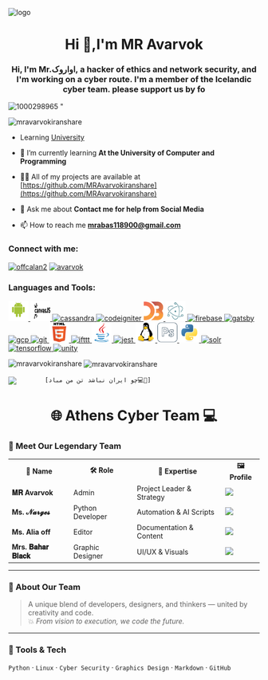 ![logo](https://github.com/user-attachments/assets/28eb6abb-bc82-4f56-a270-5ae45ee37717)







<h1 align="center">Hi 👋,I'm MR Avarvok</h1>
<h3 align="center">Hi, I'm Mr.اواروک, a hacker of ethics and network security, and I'm working on a cyber route. I'm a member of the Icelandic cyber team. please support us by fo</h3>


![1000298965](https://github.com/user-attachments/assets/b09b635d-4e53-49b7-ab02-2077f2c92ecf)
"


<p align="left"> <img src="https://komarev.com/ghpvc/?username=mravarvokiranshare&label=Profile%20views&color=0e75b6&style=flat" alt="mravarvokiranshare" /> </p>

- Learning [University](https://maps.app.goo.gl/PfQGzrzVCaZEvx9x5)

- 🌱 I’m currently learning **At the University of Computer and Programming**

- 👨‍💻 All of my projects are available at [https://github.com/MRAvarvokiranshare](https://github.com/MRAvarvokiranshare)

- 💬 Ask me about **Contact me for help from Social Media**

- 📫 How to reach me **mrabas118900@gmail.com**

<h3 align="left">Connect with me:</h3>
<p align="left">
<a href="https://instagram.com/offcalan2" target="blank"><img align="center" src="https://raw.githubusercontent.com/rahuldkjain/github-profile-readme-generator/master/src/images/icons/Social/instagram.svg" alt="offcalan2" height="30" width="40" /></a>
<a href="https://www.youtube.com/c/avarvok" target="blank"><img align="center" src="https://raw.githubusercontent.com/rahuldkjain/github-profile-readme-generator/master/src/images/icons/Social/youtube.svg" alt="avarvok" height="30" width="40" /></a>
</p>

<h3 align="left">Languages and Tools:</h3>
<p align="left"> <a href="https://developer.android.com" target="_blank" rel="noreferrer"> <img src="https://raw.githubusercontent.com/devicons/devicon/master/icons/android/android-original-wordmark.svg" alt="android" width="40" height="40"/> </a> <a href="https://canvasjs.com" target="_blank" rel="noreferrer"> <img src="https://raw.githubusercontent.com/Hardik0307/Hardik0307/master/assets/canvasjs-charts.svg" alt="canvasjs" width="40" height="40"/> </a> <a href="https://cassandra.apache.org/" target="_blank" rel="noreferrer"> <img src="https://www.vectorlogo.zone/logos/apache_cassandra/apache_cassandra-icon.svg" alt="cassandra" width="40" height="40"/> </a> <a href="https://codeigniter.com" target="_blank" rel="noreferrer"> <img src="https://cdn.worldvectorlogo.com/logos/codeigniter.svg" alt="codeigniter" width="40" height="40"/> </a> <a href="https://d3js.org/" target="_blank" rel="noreferrer"> <img src="https://raw.githubusercontent.com/devicons/devicon/master/icons/d3js/d3js-original.svg" alt="d3js" width="40" height="40"/> </a> <a href="https://www.electronjs.org" target="_blank" rel="noreferrer"> <img src="https://raw.githubusercontent.com/devicons/devicon/master/icons/electron/electron-original.svg" alt="electron" width="40" height="40"/> </a> <a href="https://firebase.google.com/" target="_blank" rel="noreferrer"> <img src="https://www.vectorlogo.zone/logos/firebase/firebase-icon.svg" alt="firebase" width="40" height="40"/> </a> <a href="https://www.gatsbyjs.com/" target="_blank" rel="noreferrer"> <img src="https://www.vectorlogo.zone/logos/gatsbyjs/gatsbyjs-icon.svg" alt="gatsby" width="40" height="40"/> </a> <a href="https://cloud.google.com" target="_blank" rel="noreferrer"> <img src="https://www.vectorlogo.zone/logos/google_cloud/google_cloud-icon.svg" alt="gcp" width="40" height="40"/> </a> <a href="https://git-scm.com/" target="_blank" rel="noreferrer"> <img src="https://www.vectorlogo.zone/logos/git-scm/git-scm-icon.svg" alt="git" width="40" height="40"/> </a> <a href="https://www.w3.org/html/" target="_blank" rel="noreferrer"> <img src="https://raw.githubusercontent.com/devicons/devicon/master/icons/html5/html5-original-wordmark.svg" alt="html5" width="40" height="40"/> </a> <a href="https://ifttt.com/" target="_blank" rel="noreferrer"> <img src="https://www.vectorlogo.zone/logos/ifttt/ifttt-ar21.svg" alt="ifttt" width="40" height="40"/> </a> <a href="https://www.java.com" target="_blank" rel="noreferrer"> <img src="https://raw.githubusercontent.com/devicons/devicon/master/icons/java/java-original.svg" alt="java" width="40" height="40"/> </a> <a href="https://jestjs.io" target="_blank" rel="noreferrer"> <img src="https://www.vectorlogo.zone/logos/jestjsio/jestjsio-icon.svg" alt="jest" width="40" height="40"/> </a> <a href="https://www.linux.org/" target="_blank" rel="noreferrer"> <img src="https://raw.githubusercontent.com/devicons/devicon/master/icons/linux/linux-original.svg" alt="linux" width="40" height="40"/> </a> <a href="https://www.photoshop.com/en" target="_blank" rel="noreferrer"> <img src="https://raw.githubusercontent.com/devicons/devicon/master/icons/photoshop/photoshop-line.svg" alt="photoshop" width="40" height="40"/> </a> <a href="https://www.python.org" target="_blank" rel="noreferrer"> <img src="https://raw.githubusercontent.com/devicons/devicon/master/icons/python/python-original.svg" alt="python" width="40" height="40"/> </a> <a href="https://lucene.apache.org/solr/" target="_blank" rel="noreferrer"> <img src="https://www.vectorlogo.zone/logos/apache_solr/apache_solr-icon.svg" alt="solr" width="40" height="40"/> </a> <a href="https://www.tensorflow.org" target="_blank" rel="noreferrer"> <img src="https://www.vectorlogo.zone/logos/tensorflow/tensorflow-icon.svg" alt="tensorflow" width="40" height="40"/> </a> <a href="https://unity.com/" target="_blank" rel="noreferrer"> <img src="https://www.vectorlogo.zone/logos/unity3d/unity3d-icon.svg" alt="unity" width="40" height="40"/> </a> </p>

<p><img align="left" src="https://github-readme-stats.vercel.app/api/top-langs?username=mravarvokiranshare&show_icons=true&locale=en&layout=compact" alt="mravarvokiranshare" /></p>

<p>&nbsp;<img align="center" src="https://github-readme-stats.vercel.app/api?username=mravarvokiranshare&show_icons=true&locale=en" alt="mravarvokiranshare" /></p>

<p><img align="center" src="https://github-readme-streak-stats.herokuapp.com/?<h1 align="center"


            [چو ایران نباشد تن من مباد💻🍃]






<!---
هـنـگـامـی کـه ظلـم و بــی عـدالـتـی و سـرکـوبی مـردم بــا قـانـون رخ دهـد قـانـون شـکـنـی خـود را در تـاریـخ ثــبــت مـیـکـنـد
--->

  

<h1 align="center">🌐 Athens Cyber Team 💻</h1>
<p align="center">




### 👥 Meet Our Legendary Team

<table>
  <tr>
    <th>👤 Name</th>
    <th>🛠️ Role</th>
    <th>💬 Expertise</th>
    <th>🖼️ Profile</th>
  </tr>
  <tr>
    <td><b>𝐌𝐑 Avarvok</b></td>
    <td>Admin</td>
    <td>Project Leader & Strategy</td>
    <td><img src="https://github.com/MRAvarvokiranshare/MRAvarvokiranshare/assets/146922434/ecfc6253-0ad2-4c4a-8613-c335f85dd941" width="70"/></td>
  </tr>
  <tr>
    <td><b>Ms. 𝓝𝓪𝓻𝓰𝓮𝓼</b></td>
    <td>Python Developer</td>
    <td>Automation & AI Scripts</td>
    <td><img src="https://github.com/MRAvarvokiranshare/MRAvarvokiranshare/assets/146922434/280948ab-6307-40ec-a2ee-d6017236b569" width="70"/></td>
  </tr>
  <tr>
    <td><b>Ms. Alia off</b></td>
    <td>Editor</td>
    <td>Documentation & Content</td>
    <td><img src="https://github.com/MRAvarvokiranshare/MRAvarvokiranshare/assets/146922434/44e63f35-0a5a-471d-b719-249b10ec837b" width="70"/></td>
  </tr>
  <tr>
    <td><b>Mrs. 𝐁𝐚𝐡𝐚𝐫 𝐁𝐥𝐚𝐜𝐤</b></td>
    <td>Graphic Designer</td>
    <td>UI/UX & Visuals</td>
    <td><img src="https://github.com/MRAvarvokiranshare/MRAvarvokiranshare/assets/146922434/2dbccea6-8d0a-44c0-ba53-8c72935356d8" width="70"/></td>
  </tr>
</table>

---

### 🌟 About Our Team

> A unique blend of developers, designers, and thinkers — united by creativity and code.  
> 💥 *From vision to execution, we code the future.*

---

### 🧰 Tools & Tech

`Python` · `Linux` · `Cyber Security` · `Graphics Design` · `Markdown` · `GitHub`


